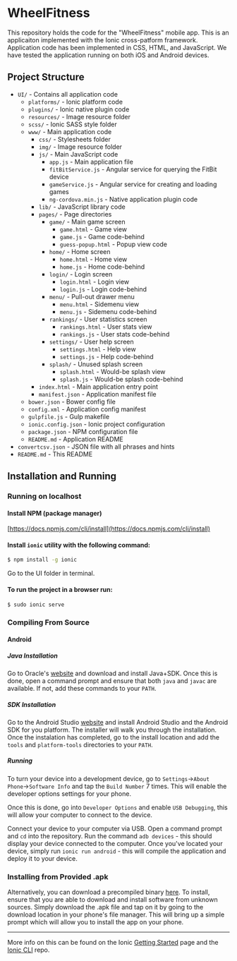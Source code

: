 # WheelFitness
This repository holds the code for the "WheelFitness" mobile app. This is an applicaiton implemented
with the Ionic cross-patform framework. Application code has been implemented in CSS, HTML, and JavaScript.
We have tested the application running on both iOS and Android devices.

## Project Structure
* `UI/` - Contains all application code
    * `platforms/` - Ionic platform code
    * `plugins/` - Ionic native plugin code
    * `resources/` - Image resource folder
    * `scss/` - Ionic SASS style folder
    * `www/` - Main application code
        * `css/` - Stylesheets folder
        * `img/` - Image resource folder
        * `js/` - Main JavaScript code
            * `app.js` - Main application file
            * `fitBitService.js` - Angular service for querying the FitBit device
            * `gameService.js` - Angular service for creating and loading games
            * `ng-cordova.min.js` - Native application plugin code
        * `lib/` - JavaScript library code
        * `pages/` - Page directories
            * `game/` - Main game screen
                * `game.html` - Game view
                * `game.js` - Game code-behind
                * `guess-popup.html` - Popup view code
            * `home/` - Home screen
                * `home.html` - Home view
                * `home.js` - Home code-behind
            * `login/` - Login screen
                * `login.html` - Login view
                * `login.js` - Login code-behind
            * `menu/` - Pull-out drawer menu
                * `menu.html` - Sidemenu view
                * `menu.js` - Sidemenu code-behind
            * `rankings/` - User statistics screen
                * `rankings.html` - User stats view
                * `rankings.js` - User stats code-behind
            * `settings/` - User help screen
                * `settings.html` - Help view
                * `settings.js` - Help code-behind
            * `splash/` - Unused splash screen
                * `splash.html` - Would-be splash view
                * `splash.js` - Would-be splash code-behind
        * `index.html` - Main application entry point
        * `manifest.json` - Application manifest file
    * `bower.json` - Bower config file
    * `config.xml` - Application config manifest
    * `gulpfile.js` - Gulp makefile
    * `ionic.config.json` - Ionic project configuration
    * `package.json` - NPM configuration file
    * `README.md` - Application README
* `convertcsv.json` - JSON file with all phrases and hints
* `README.md` - This README

## Installation and Running

### Running on localhost

#### Install NPM (package manager)

[https://docs.npmjs.com/cli/install](https://docs.npmjs.com/cli/install)


#### Install `ionic` utility with the following command:

```bash
$ npm install -g ionic
```

Go to the UI folder in terminal.


#### To run the project in a browser run:

```bash
$ sudo ionic serve
```

### Compiling From Source

#### Android

##### Java Installation

Go to Oracle's [website](http://www.oracle.com/technetwork/java/javase/downloads/jdk8-downloads-2133151.html) and download and install Java+SDK. Once this is done, open a command prompt and ensure that both `java` and `javac` are available. If not, add these commands to your `PATH`.

##### SDK Installation

Go to the Android Studio [website](https://developer.android.com/studio/index.html) and install Android Studio and the Android SDK for you platform. The installer will walk you through the installation. Once the instalation has completed, go to the install location and add the `tools` and `platform-tools` directories to your `PATH`.

##### Running

To turn your device into a development device, go to `Settings`->`About Phone`->`Software Info` and tap the `Build Number` 7 times. This will enable the developer options settings for your phone.

Once this is done, go into `Developer Options` and enable `USB Debugging`, this will allow your computer to connect to the device.

Connect your device to your computer via USB. Open a command prompt and `cd` into the repository. Run the command `adb devices` - this should display your device connected to the computer. Once you've located your device, simply run `ionic run android` - this will compile the application and deploy it to your device.

### Installing from Provided .apk

Alternatively, you can download a precompiled binary [here](https://drive.google.com/drive/folders/0B91-7NFLpAiydHNBRVBvNTU2cGM?usp=sharing). To install, ensure that you are able to download and install software from unknown sources. Simply download the .apk file and tap on it by going to the download location in your phone's file manager. This will bring up a simple prompt which will allow you to install the app on your phone.

----
More info on this can be found on the Ionic [Getting Started](http://ionicframework.com/getting-started) page and the [Ionic CLI](https://github.com/driftyco/ionic-cli) repo.
